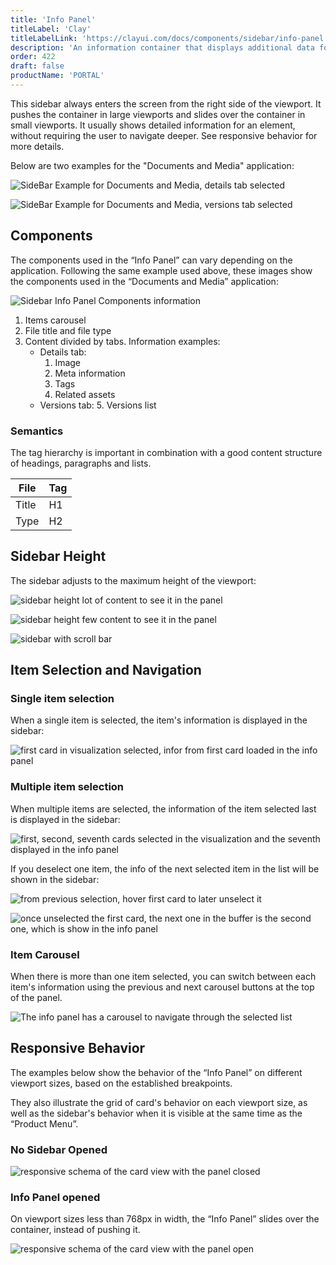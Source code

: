 ```yaml
---
title: 'Info Panel'
titleLabel: 'Clay'
titleLabelLink: 'https://clayui.com/docs/components/sidebar/info-panel.html'
description: 'An information container that displays additional data for the content displayed in the main visual area.'
order: 422
draft: false
productName: 'PORTAL'
---
```


This sidebar always enters the screen from the right side of the viewport. It pushes the container in large viewports and slides over the container in small viewports. It usually shows detailed information for an element, without requiring the user to navigate deeper. See responsive behavior for more details.

Below are two examples for the "Documents and Media" application:

![SideBar Example for Documents and Media, details tab selected](/images/lexicon/SidebarInfoPanelHeight1.jpg)

![SideBar Example for Documents and Media, versions tab selected](/images/lexicon/SidebarInfoPanelHeight2.jpg)

## Components

The components used in the “Info Panel” can vary depending on the application. Following the same example used above, these images show the components used in the “Documents and Media” application:

![Sidebar Info Panel Components information](/images/lexicon/SidebarInfoPanelComponents.jpg)

1. Items carousel
2. File title and file type
3. Content divided by tabs. Information examples:
    - Details tab:
        1. Image
        2. Meta information
        3. Tags
        4. Related assets
    - Versions tab:
        5. Versions list

### Semantics

The tag hierarchy is important in combination with a good content structure of headings, paragraphs and lists.

| File             | Tag                   |
| ---------------- | --------------------- |
| Title            | H1                    |
| Type             | H2                    |

## Sidebar Height

The sidebar adjusts to the maximum height of the viewport:

![sidebar height lot of content to see it in the panel](/images/lexicon/SidebarInfoPanelHeight1.jpg)

![sidebar height few content to see it in the panel](/images/lexicon/SidebarInfoPanelHeight2.jpg)

![sidebar with scroll bar](/images/lexicon/SidebarInfoPanelHeight3.jpg)

## Item Selection and Navigation

### Single item selection

When a single item is selected, the item's information is displayed in the sidebar:

![first card in visualization selected, infor from first card loaded in the info panel](/images/lexicon/SidebarInfoPanelSelectionSingle.jpg)

### Multiple item selection

When multiple items are selected, the information of the item selected last is displayed in the sidebar:

![first, second, seventh cards selected in the visualization and the seventh displayed in the info panel](/images/lexicon/SidebarInfoPanelSelectionMulti1.jpg)

If you deselect one item, the info of the next selected item in the list will be shown in the sidebar:

![from previous selection, hover first card to later unselect it](/images/lexicon/SidebarInfoPanelSelectionMulti2.jpg)

![once unselected the first card, the next one in the buffer is the second one, which is show in the info panel](/images/lexicon/SidebarInfoPanelSelectionMulti3.jpg)

### Item Carousel

When there is more than one item selected, you can switch between each item's information using the previous and next carousel buttons at the top of the panel.

![The info panel has a carousel to navigate through the selected list](/images/lexicon/SidebarInfoPanelCarousel1.jpg)

## Responsive Behavior

The examples below show the behavior of the “Info Panel” on different viewport sizes, based on the established breakpoints.

They also illustrate the grid of card's behavior on each viewport size, as well as the sidebar's behavior when it is visible at the same time as the “Product Menu”.

### No Sidebar Opened

![responsive schema of the card view with the panel closed](/images/lexicon/SidebarInfoPanelRespIPClose.jpg)

### Info Panel opened

On viewport sizes less than 768px in width, the “Info Panel” slides over the container, instead of pushing it.

![responsive schema of the card view with the panel open](/images/lexicon/SidebarInfoPanelRespIPOpen.jpg)
